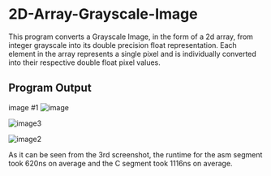 
# 2D-Array-Grayscale-Image

This program converts a  Grayscale Image, in the form of a 2d array, from integer grayscale into its double precision float representation. Each element in the array represents a single pixel and is individually converted into their respective double float pixel values. 


## Program Output
image #1
![image](https://github.com/user-attachments/assets/f8f13488-0400-466d-b868-49f381e0f89c)


![image3](https://github.com/user-attachments/assets/c16ad83e-ff97-4a10-8358-c451fd1f1647)


![image2](https://github.com/user-attachments/assets/ac84a4df-dc42-4943-a23c-2274282d125c)


As it can be seen from the 3rd screenshot, the runtime for the asm segment took 620ns on average and the C segment took 1116ns on average. 

